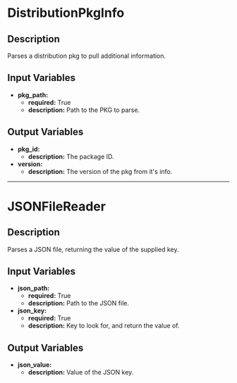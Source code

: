 # DistributionPkgInfo

## Description
Parses a distribution pkg to pull additional information.

## Input Variables
- **pkg_path:**
    - **required:** True
    - **description:** Path to the PKG to parse.

## Output Variables
- **pkg_id:**
    - **description:** The package ID.
- **version:**
    - **description:** The version of the pkg from it's info.

---

# JSONFileReader

## Description
Parses a JSON file, returning the value of the supplied key.

## Input Variables
- **json_path:**
    - **required:** True
    - **description:** Path to the JSON file.
- **json_key:**
    - **required:** True
    - **description:** Key to look for, and return the value of.

## Output Variables
- **json_value:**
    - **description:** Value of the JSON key.
